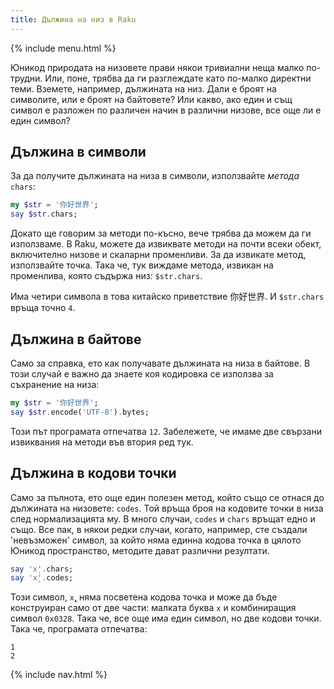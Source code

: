 ```yaml
---
title: Дължина на низ в Raku
---
```


{% include menu.html %}

Юникод природата на низовете прави някои тривиални неща малко по-трудни. Или, поне, трябва да ги разглеждате като по-малко директни теми. Вземете, например, дължината на низ. Дали е броят на символите, или е броят на байтовете? Или какво, ако един и същ символ е разложен по различен начин в различни низове, все още ли е един символ?

## Дължина в символи

За да получите дължината на низа в символи, използвайте _метода_ `chars`:

```raku
my $str = '你好世界';
say $str.chars;
```

Докато ще говорим за методи по-късно, вече трябва да можем да ги използваме. В Raku, можете да извиквате методи на почти всеки обект, включително низове и скаларни променливи. За да извикате метод, използвайте точка. Така че, тук виждаме метода, извикан на променлива, която съдържа низ: `$str.chars`.

Има четири символа в това китайско приветствие 你好世界. И `$str.chars` връща точно `4`.

## Дължина в байтове

Само за справка, ето как получавате дължината на низа в байтове. В този случай е важно да знаете коя кодировка се използва за съхранение на низа:

```raku
my $str = '你好世界';
say $str.encode('UTF-8').bytes;
```

Този път програмата отпечатва `12`. Забележете, че имаме две свързани извиквания на методи във втория ред тук.

## Дължина в кодови точки

Само за пълнота, ето още един полезен метод, който също се отнася до дължината на низовете: `codes`. Той връща броя на кодовите точки в низа след нормализацията му. В много случаи, `codes` и `chars` връщат едно и също. Все пак, в някои редки случаи, когато, например, сте създали 'невъзможен' символ, за който няма единна кодова точка в цялото Юникод пространство, методите дават различни резултати.

```raku
say 'x̨'.chars;
say 'x̨'.codes;
```

Този символ, `x̨`, няма посветена кодова точка и може да бъде конструиран само от две части: малката буква `x` и комбиниращия символ `0x0328`. Така че, все още има един символ, но две кодови точки. Така че, програмата отпечатва:

    1
    2

{% include nav.html %}